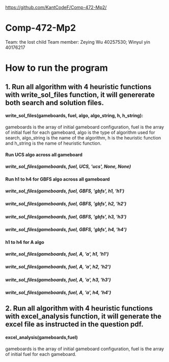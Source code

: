 https://github.com/KantCodeF/Comp-472-Mp2/
# Comp-472-Mp2
Team: the lost child
Team member: Zeying Wu 40257530; Winyul yin 40176217

# How to run the program
## 1. Run all algorithm with 4 heuristic functions with write_sol_files function, it will genererate both search and solution files.

#### write_sol_files(gameboards, fuel, algo, algo_string, h, h_string):
gameboards is the array of initial gameboard configuration, fuel is the array of initial fuel for each gameboard, algo is the type of algorithm used for search, algo_string is the name of the algorithm, h is the heuristic function and h_string is the name of heuristic function.

#### Run UCS algo across all gameboard
##### write_sol_files(gameboards, fuel, UCS, 'ucs', None, None)

#### Run h1 to h4 for GBFS algo across all gameboard
##### write_sol_files(gameboards, fuel, GBFS, 'gbfs', h1, 'h1') 
##### write_sol_files(gameboards, fuel, GBFS, 'gbfs', h2, 'h2') 
##### write_sol_files(gameboards, fuel, GBFS, 'gbfs', h3, 'h3')
##### write_sol_files(gameboards, fuel, GBFS, 'gbfs', h4, 'h4')

#### h1 to h4 for A algo
##### write_sol_files(gameboards, fuel, A, 'a', h1, 'h1')
##### write_sol_files(gameboards, fuel, A, 'a', h2, 'h2')
##### write_sol_files(gameboards, fuel, A, 'a', h3, 'h3')
##### write_sol_files(gameboards, fuel, A, 'a', h4, 'h4')

## 2. Run all algorithm with 4 heuristic functions with excel_analysis function, it will generate the excel file as instructed in the question pdf.

#### excel_analysis(gameboards,fuel)
gameboards is the array of initial gameboard configuration, fuel is the array of initial fuel for each gameboard.


